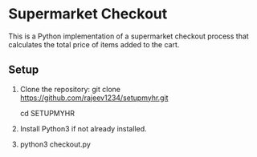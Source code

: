 # Supermarket Checkout

This is a Python implementation of a supermarket checkout process that calculates the total price of items added to the cart.

## Setup

1. Clone the repository:
    git clone https://github.com/rajeev1234/setupmyhr.git

    cd SETUPMYHR

2. Install Python3 if not already installed.

3. python3 checkout.py
